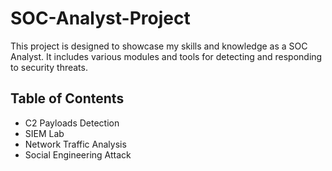 # SOC-Analyst-Project
This project is designed to showcase my skills and knowledge as a SOC Analyst. It includes various modules and tools for detecting and responding to security threats.

## Table of Contents
* C2 Payloads Detection
* SIEM Lab
* Network Traffic Analysis
* Social Engineering Attack
  
  

